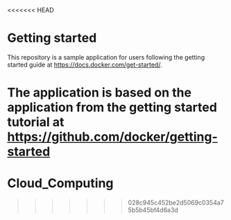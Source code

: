 <<<<<<< HEAD
# Getting started

This repository is a sample application for users following the getting started guide at https://docs.docker.com/get-started/.

The application is based on the application from the getting started tutorial at https://github.com/docker/getting-started
=======
# Cloud_Computing
>>>>>>> 028c945c452be2d5069c0354a75b5b45bf4d6a3d
